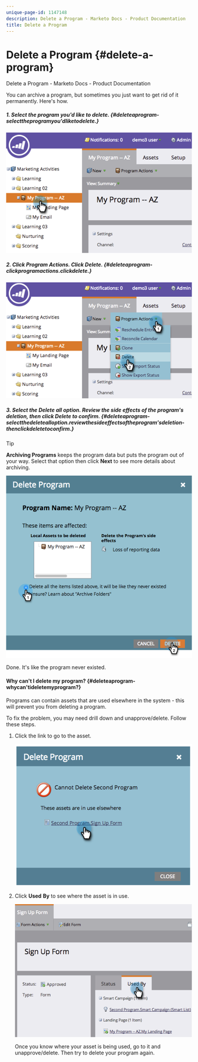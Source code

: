 ```yaml
---
unique-page-id: 1147148
description: Delete a Program - Marketo Docs - Product Documentation
title: Delete a Program
---
```


# Delete a Program {#delete-a-program}

Delete a Program - Marketo Docs - Product Documentation

You can archive a program, but sometimes you just want to get rid of it permanently. Here's how.

##### 1. Select the program you'd like to delete.  {#deleteaprogram-selecttheprogramyou'dliketodelete.}

![](assets/image2014-9-23-15-3a40-3a57.png)  

##### 2. Click Program Actions. Click Delete.  {#deleteaprogram-clickprogramactions.clickdelete.}

![](assets/image2014-9-23-15-3a41-3a11.png)  

##### 3. Select the Delete all option. Review the side effects of the program's deletion, then click Delete to confirm. {#deleteaprogram-selectthedeletealloption.reviewthesideeffectsoftheprogram'sdeletion-thenclickdeletetoconfirm.}

>[!TIP]
>
>**Archiving Programs** keeps the program data but puts the program out of your way. Select that option then click **Next** to see more details about archiving.

![](assets/2017-05-05-15-04-15.png)

Done. It's like the program never existed.

#### Why can't I delete my program? {#deleteaprogram-whycan'tideletemyprogram?}

Programs can contain assets that are used elsewhere in the system - this will prevent you from deleting a program.

To fix the problem, you may need drill down and unapprove/delete. Follow these steps.

1. Click the link to go to the asset. 

   ![](assets/image2014-9-23-15-3a42-3a10.png)

1. Click **Used** **By** to see where the asset is in use. 

   ![](assets/image2014-9-23-15-3a42-3a57.png)

   Once you know where your asset is being used, go to it and unapprove/delete. Then try to delete your program again.

